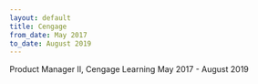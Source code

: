 ```yaml
---
layout: default
title: Cengage
from_date: May 2017
to_date: August 2019
---
```

Product Manager II, Cengage Learning May 2017 - August 2019